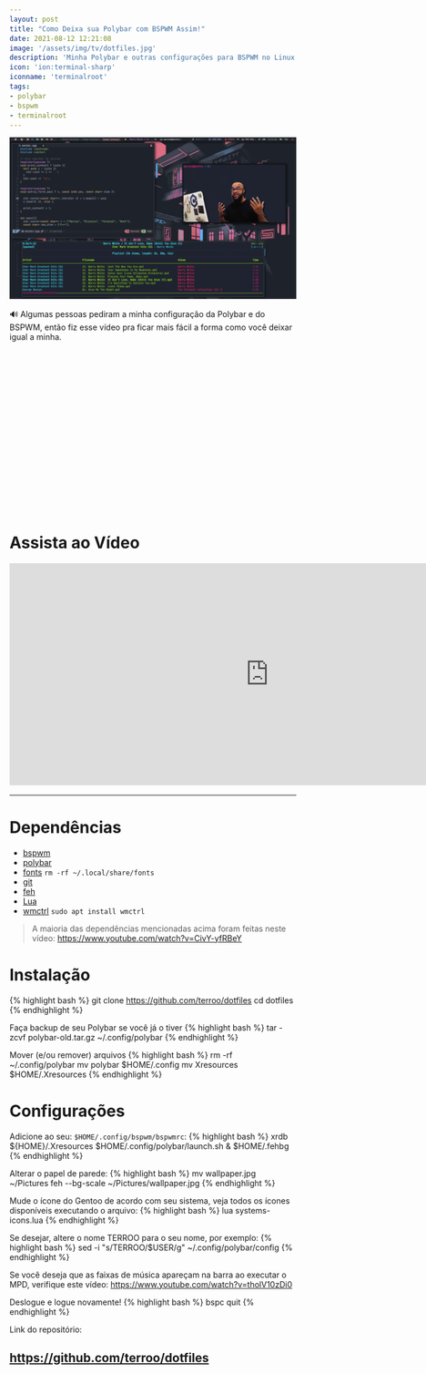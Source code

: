 ```yaml
---
layout: post
title: "Como Deixa sua Polybar com BSPWM Assim!"
date: 2021-08-12 12:21:08
image: '/assets/img/tv/dotfiles.jpg'
description: 'Minha Polybar e outras configurações para BSPWM no Linux'
icon: 'ion:terminal-sharp'
iconname: 'terminalroot'
tags:
- polybar
- bspwm
- terminalroot
---
```


![Como Deixa sua Polybar com BSPWM Assim!](/assets/img/tv/dotfiles.jpg)

🔊 Algumas pessoas pediram a minha configuração da Polybar e do BSPWM, então fiz esse vídeo pra ficar mais fácil a forma como você deixar igual a minha.

<!-- QUADRADO -->
<script async src="//pagead2.googlesyndication.com/pagead/js/adsbygoogle.js"></script>
<ins class="adsbygoogle"
style="display:inline-block;width:336px;height:280px"
data-ad-client="ca-pub-2838251107855362"
data-ad-slot="5351066970"></ins>
<script>
(adsbygoogle = window.adsbygoogle || []).push({});
</script>

# Assista ao Vídeo
<iframe width="910" height="390" src="https://www.youtube.com/embed/5UHDruEz7dI" frameborder="0" allow="accelerometer; autoplay; encrypted-media; gyroscope; picture-in-picture" allowfullscreen></iframe>

---

# Dependências
+ [bspwm](https://github.com/baskerville/bspwm)
+ [polybar](https://github.com/polybar/polybar)
+ [fonts](https://github.com/terroo/fonts) `rm -rf ~/.local/share/fonts`
+ [git](https://git-scm.com)
+ [feh](https://feh.finalrewind.org/) 
+ [Lua](https://www.lua.org/)
+ [wmctrl](http://tripie.sweb.cz/utils/wmctrl/) `sudo apt install wmctrl`
> A maioria das dependências mencionadas acima foram feitas neste vídeo: <https://www.youtube.com/watch?v=CivY-yfRBeY>

# Instalação
{% highlight bash %}
git clone https://github.com/terroo/dotfiles
cd dotfiles
{% endhighlight %}

Faça backup de seu Polybar se você já o tiver
{% highlight bash %}
tar -zcvf polybar-old.tar.gz ~/.config/polybar
{% endhighlight %}

Mover (e/ou remover) arquivos
{% highlight bash %}
rm -rf ~/.config/polybar
mv polybar $HOME/.config
mv Xresources $HOME/.Xresources
{% endhighlight %}

<!-- RETANGULO LARGO 2 -->
<script async src="//pagead2.googlesyndication.com/pagead/js/adsbygoogle.js"></script>
<ins class="adsbygoogle"
style="display:block; text-align:center;"
data-ad-layout="in-article"
data-ad-format="fluid"
data-ad-client="ca-pub-2838251107855362"
data-ad-slot="8549252987"></ins>
<script>
(adsbygoogle = window.adsbygoogle || []).push({});
</script>


# Configurações
Adicione ao seu: `$HOME/.config/bspwm/bspwmrc`:
{% highlight bash %}
xrdb ${HOME}/.Xresources
$HOME/.config/polybar/launch.sh &
$HOME/.fehbg
{% endhighlight %}

Alterar o papel de parede:
{% highlight bash %}
mv wallpaper.jpg ~/Pictures
feh --bg-scale ~/Pictures/wallpaper.jpg
{% endhighlight %}

Mude o ícone do Gentoo de acordo com seu sistema, veja todos os ícones disponíveis executando o arquivo:
{% highlight bash %}
lua systems-icons.lua
{% endhighlight %}

Se desejar, altere o nome TERROO para o seu nome, por exemplo:
{% highlight bash %}
sed -i "s/TERROO/$USER/g" ~/.config/polybar/config
{% endhighlight %}

Se você deseja que as faixas de música apareçam na barra ao executar o MPD, verifique este vídeo: <https://www.youtube.com/watch?v=tholV10zDi0>

Deslogue e logue novamente!
{% highlight bash %}
bspc quit
{% endhighlight %}

Link do repositório:
## <https://github.com/terroo/dotfiles>


